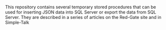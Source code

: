 This repository contains several temporary stored procedures that can be used for inserting JSON data into SQL Server or export the data from SQL Server. They are described in a series of articles on the Red-Gate site and in Simple-Talk

